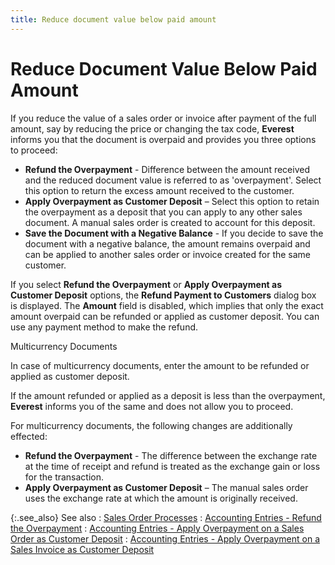 ```yaml
---
title: Reduce document value below paid amount
---
```


# Reduce Document Value Below Paid Amount


If you reduce the value of a sales order or invoice after payment of  the full amount, say by reducing the price or changing the tax code, **Everest** informs you that the document  is overpaid and provides you three options to proceed:

- **Refund 
 the Overpayment** - Difference between the amount received and the  reduced document value is referred to as 'overpayment'. Select this option  to return the excess amount received to the customer.
- **Apply 
 Overpayment as Customer Deposit** – Select this option to retain  the overpayment as a deposit that you can apply to any other sales document.  A manual sales order is created to account for this deposit.
- **Save 
 the Document with a Negative Balance** - If you decide to save the  document with a negative balance, the amount remains overpaid and can  be applied to another sales order or invoice created for the same customer.



If you select **Refund the Overpayment**  or **Apply Overpayment as Customer Deposit**  options, the **Refund Payment to Customers**  dialog box is displayed. The **Amount**  field is disabled, which implies that only the exact amount overpaid can  be refunded or applied as customer deposit. You can use any payment method  to make the refund.


Multicurrency  Documents


In case of multicurrency  documents, enter the amount to be refunded or applied as customer deposit.


If the amount refunded or applied as a deposit is less than the overpayment,  **Everest** informs you of the same  and does not allow you to proceed.


For multicurrency  documents, the following changes are additionally effected:

- **Refund 
 the Overpayment** - The difference between the exchange rate at the  time of receipt and refund is treated as the exchange gain or loss for  the transaction.
- **Apply 
 Overpayment as Customer Deposit** – The manual sales order uses the  exchange rate at which the amount is originally received.



{:.see_also}
See also
: [Sales Order  Processes]({{site.sp_baseurl}}/sales-docs/sales-orders/so-proc/sales_order_processes.html)
: [Accounting  Entries - Refund the Overpayment]({{site.sp_baseurl}}/misc/accounting_entries_-_refund_the_overpayment.html)
: [Accounting  Entries - Apply Overpayment on a Sales Order as Customer Deposit]({{site.sp_baseurl}}/misc/accounting_entries_-_apply_overpayment_on_a_sales_order_as_customer_deposit_.html)
: [Accounting  Entries - Apply Overpayment on a Sales Invoice as Customer Deposit]({{site.sp_baseurl}}/misc/accounting_entries_-_apply_overpayment_on_a_sales_invoice_as_customer_deposit.html)
